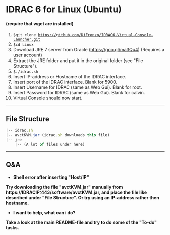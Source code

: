 # IDRAC 6 for Linux (Ubuntu)
#### (require that wget are installed)

1. <code>$git clone https://github.com/DiFronzo/IDRAC6-Virtual-Console-Launcher.git</code>
2. <code>$cd Linux</code>
3. Download JRE 7 server from Oracle (https://goo.gl/ma3Qu4) (Requires a user account)
4. Extract the JRE folder and put it in the original folder (see "File Structure").
5. <code>$./idrac.sh</code>
6. Insert IP-address or Hostname of the IDRAC interface.
7. Insert port of the IDRAC interface. Blank for 5900.
8. Insert Username for IDRAC (same as Web Gui). Blank for root.
9. Insert Password for IDRAC (same as Web Gui). Blank for calvin.
10. Virtual Console should now start.
---
## File Structure

```javascript
|-- idrac.sh
|-- avctKVM.jar (idrac.sh downloads this file)
|-- jre
    |-- (A lot of files under here)
```

---
## Q&A

* **Shell error after inserting "Host/IP"**

**Try downloading the file "avctKVM.jar" manually from https://IDRACIP:443/software/avctKVM.jar, and place the file like described under "File Structure". Or try using an IP-address rather then hostname.**

* **I want to help, what can i do?**

**Take a look at the main README-file and try to do some of the "To-do" tasks.**
